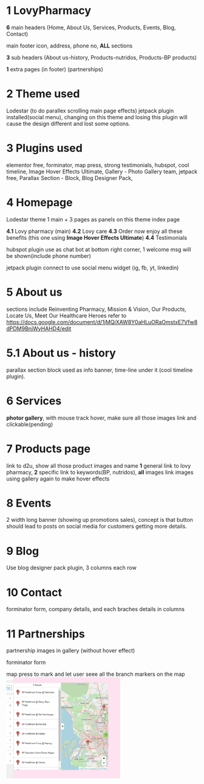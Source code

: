 # 1 LovyPharmacy
**6** main headers
(Home, About Us, Services, Products,  Events, Blog, Contact)

main footer
icon, address, phone no, **ALL** sections

**3** sub headers
(About us-history, Products-nutridos, Products-BP products)

**1** extra pages (in footer)
(partnerships)

# 2 Theme used
Lodestar (to do parallex scrolling main page effects)
jetpack plugin installed(social menu), changing on this theme and losing this plugin will cause the design different and lost some options.

# 3 Plugins used
elementor free, forminator, map press, strong testimonials, hubspot, cool timeline, Image Hover Effects Ultimate, Gallery - Photo Gallery team, jetpack free, Parallax Section - Block, Blog Designer Pack, 

# 4 Homepage
Lodestar theme
1 main + 3 pages as panels on this theme index page

**4.1** Lovy pharmacy (main)
**4.2** Lovy care
**4.3** Order now enjoy all these benefits (this one using **Image Hover Effects Ultimate**)
**4.4** Testimonials

hubspot plugin use as chat bot at bottom right corner, 1 welcome msg will be shown(include phone number)

jetpack plugin connect to use social menu widget (ig, fb, yt, linkedin)

# 5 About us
sections include Reinventing Pharmacy, Mission & Vision, Our Products, Locate Us, Meet Our Healthcare Heroes
refer to https://docs.google.com/document/d/1jMQiXAW8Y0aHLuORaOmstxE7Vfw8dPDM9BnjWyHAHD4/edit

# 5.1 About us - history
parallax section block used as info banner, time-line under it (cool timeline plugin).

# 6 Services
**photor gallery**, with mouse track hover, make sure all those images link and clickable(pending)

# 7 Products page
link to d2u, show all those product  images and name
**1** general link to lovy pharmacy, **2** specific link to keywords(BP, nutridos), **all** images link
images using gallery again to make hover effects

# 8 Events
2 width long banner (showing up promotions sales), concept is that button should lead to posts on social media for customers getting more details.

# 9 Blog
Use blog designer pack plugin, 3 columns each row

# 10 Contact
forminator form, company details, and each braches details in columns

# 11 Partnerships
partnership images in gallery (without hover effect)


forminator form

map press to mark and let user seee all the branch markers on the map
<img src="https://github.com/ting0608/LovyPharmacy/blob/main/screenshot/Screenshot%202022-06-10%20090133.png" width="300"/>
